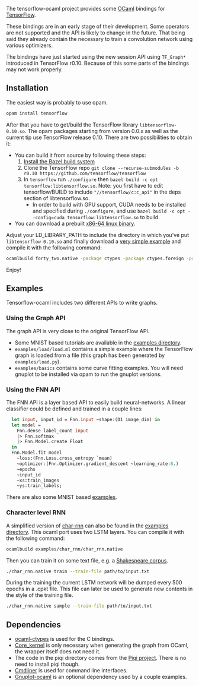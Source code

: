 The tensorflow-ocaml project provides some [OCaml](http://ocaml.org) bindings for [TensorFlow](http://tensorflow.org).

These bindings are in an early stage of their development. Some operators are not supported and the API is likely to change in the future. That being said they already contain the necessary to train a convolution network using various optimizers.

The bindings have just started using the new session API using `TF_Graph*` introduced in TensorFlow r0.10. Because of this some parts of the bindings may not work properly.

## Installation

The easiest way is probably to use opam.

```bash
opam install tensorflow
```

After that you have to get/build the TensorFlow library `libtensorflow-0.10.so`. The opam packages starting from version 0.0.x as well as the current tip use TensorFlow release 0.10. There are two possibilities to obtain it:

* You can build it from source by following these steps:
    1. [Install the Bazel build system](http://bazel.io/docs/install.html)
    1. Clone the TensorFlow repo `git clone --recurse-submodules -b r0.10 https://github.com/tensorflow/tensorflow`
    1. In `tensorflow` run `./configure` then `bazel build -c opt tensorflow:libtensorflow.so`. Note: you first have to edit tensorflow/BUILD to include `"//tensorflow/c:c_api"` in the deps section of libtensorflow.so.
       - In order to build with GPU support, CUDA needs to be installed and specified during `./configure`, and use `bazel build -c opt --config=cuda tensorflow:libtensorflow.so` to build.
* You can download a prebuilt [x86-64 linux binary](https://github.com/LaurentMazare/tensorflow-ocaml/releases/download/0.0.5/libtensorflow-0.10.so).

Adjust your LD_LIBRARY_PATH to include the directory in which you've put `libtensorflow-0.10.so` and finally download a [very simple example](https://github.com/LaurentMazare/tensorflow-ocaml/tree/master/examples/basics/forty_two.ml) and compile it with the following command:
```bash
ocamlbuild forty_two.native -package ctypes -package ctypes.foreign -package core_kernel -package tensorflow -cflags -w,-40
```

Enjoy!

## Examples

Tensorflow-ocaml includes two different APIs to write graphs.

### Using the Graph API

The graph API is very close to the original TensorFlow API.
* Some MNIST based tutorials are available in the [examples directory](https://github.com/LaurentMazare/tensorflow-ocaml/tree/master/examples/mnist).
* `examples/load/load.ml` contains a simple example where the TensorFlow graph is loaded from a file (this graph has been generated by `examples/load.py`).
* `examples/basics` contains some curve fitting examples. You will need gnuplot to be installed via opam to run the gnuplot versions.

### Using the FNN API

The FNN API is a layer based API to easily build neural-networks. A linear classifier could be defined and trained in a couple lines:

```ocaml
  let input, input_id = Fnn.input ~shape:(D1 image_dim) in
  let model =
    Fnn.dense label_count input
    |> Fnn.softmax
    |> Fnn.Model.create Float
  in
  Fnn.Model.fit model
    ~loss:(Fnn.Loss.cross_entropy `mean)
    ~optimizer:(Fnn.Optimizer.gradient_descent ~learning_rate:8.)
    ~epochs
    ~input_id
    ~xs:train_images
    ~ys:train_labels;
```

There are also some MNIST based [examples](https://github.com/LaurentMazare/tensorflow-ocaml/tree/master/examples/fnn).

### Character level RNN

A simplified version of [char-rnn](https://github.com/karpathy/char-rnn) can also be found in the [examples directory](https://github.com/LaurentMazare/tensorflow-ocaml/blob/master/examples/char_rnn/char_rnn.ml). This ocaml port uses two LSTM layers. You can compile it with the following command:
```bash
ocamlbuild examples/char_rnn/char_rnn.native
```
Then you can train it on some text file, e.g. a [Shakespeare corpus](https://github.com/karpathy/char-rnn/blob/master/data/tinyshakespeare/input.txt).
```bash
./char_rnn.native train --train-file path/to/input.txt
```
During the training the current LSTM network will be dumped every 500 epochs in a .cpkt file. This file can later be used to generate new contents in the style of the training file.
```bash
./char_rnn.native sample --train-file path/to/input.txt
```

## Dependencies

* [ocaml-ctypes](https://github.com/ocamllabs/ocaml-ctypes) is used for the C bindings.
* [Core_kernel](https://github.com/janestreet/core_kernel) is only necessary when generating the graph from OCaml, the wrapper itself does not need it.
* The code in the piqi directory comes from the [Piqi project](http://piqi.org). There is no need to install piqi though.
* [Cmdliner](https://github.com/dbuenzli/cmdliner) is used for command line interfaces.
* [Gnuplot-ocaml](https://bitbucket.org/ogu/gnuplot-ocaml) is an optional dependency used by a couple examples.
